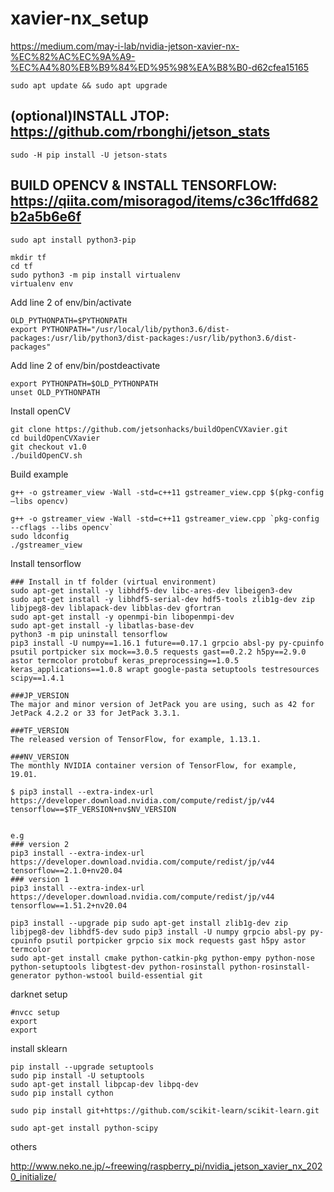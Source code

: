 # xavier-nx_setup

https://medium.com/may-i-lab/nvidia-jetson-xavier-nx-%EC%82%AC%EC%9A%A9-%EC%A4%80%EB%B9%84%ED%95%98%EA%B8%B0-d62cfea15165

```
sudo apt update && sudo apt upgrade
```

## (optional)INSTALL JTOP: https://github.com/rbonghi/jetson_stats

```
sudo -H pip install -U jetson-stats
```

## BUILD OPENCV & INSTALL TENSORFLOW: https://qiita.com/misoragod/items/c36c1ffd682b2a5b6e6f

```
sudo apt install python3-pip

mkdir tf
cd tf
sudo python3 -m pip install virtualenv
virtualenv env
```

Add line 2 of env/bin/activate
```
OLD_PYTHONPATH=$PYTHONPATH
export PYTHONPATH="/usr/local/lib/python3.6/dist-packages:/usr/lib/python3/dist-packages:/usr/lib/python3.6/dist-packages"
```

Add line 2 of env/bin/postdeactivate
```
export PYTHONPATH=$OLD_PYTHONPATH
unset OLD_PYTHONPATH
```

Install openCV
```
git clone https://github.com/jetsonhacks/buildOpenCVXavier.git
cd buildOpenCVXavier
git checkout v1.0
./buildOpenCV.sh
```

Build example
```
g++ -o gstreamer_view -Wall -std=c++11 gstreamer_view.cpp $(pkg-config –libs opencv)

g++ -o gstreamer_view -Wall -std=c++11 gstreamer_view.cpp `pkg-config --cflags --libs opencv`
sudo ldconfig 
./gstreamer_view
```

Install tensorflow
```
### Install in tf folder (virtual environment)
sudo apt-get install -y libhdf5-dev libc-ares-dev libeigen3-dev
sudo apt-get install -y libhdf5-serial-dev hdf5-tools zlib1g-dev zip libjpeg8-dev liblapack-dev libblas-dev gfortran
sudo apt-get install -y openmpi-bin libopenmpi-dev
sudo apt-get install -y libatlas-base-dev
python3 -m pip uninstall tensorflow
pip3 install -U numpy==1.16.1 future==0.17.1 grpcio absl-py py-cpuinfo psutil portpicker six mock==3.0.5 requests gast==0.2.2 h5py==2.9.0 astor termcolor protobuf keras_preprocessing==1.0.5 keras_applications==1.0.8 wrapt google-pasta setuptools testresources scipy==1.4.1

###JP_VERSION
The major and minor version of JetPack you are using, such as 42 for JetPack 4.2.2 or 33 for JetPack 3.3.1.

###TF_VERSION
The released version of TensorFlow, for example, 1.13.1.

###NV_VERSION
The monthly NVIDIA container version of TensorFlow, for example, 19.01.

$ pip3 install --extra-index-url https://developer.download.nvidia.com/compute/redist/jp/v44 tensorflow==$TF_VERSION+nv$NV_VERSION


e.g
### version 2
pip3 install --extra-index-url https://developer.download.nvidia.com/compute/redist/jp/v44 tensorflow==2.1.0+nv20.04
### version 1
pip3 install --extra-index-url https://developer.download.nvidia.com/compute/redist/jp/v44 tensorflow==1.51.2+nv20.04

```

```
pip3 install --upgrade pip sudo apt-get install zlib1g-dev zip libjpeg8-dev libhdf5-dev sudo pip3 install -U numpy grpcio absl-py py-cpuinfo psutil portpicker grpcio six mock requests gast h5py astor termcolor
sudo apt-get install cmake python-catkin-pkg python-empy python-nose python-setuptools libgtest-dev python-rosinstall python-rosinstall-generator python-wstool build-essential git
```

darknet setup
```
#nvcc setup
export
export
```

install sklearn
```
pip install --upgrade setuptools
sudo pip install -U setuptools
sudo apt-get install libpcap-dev libpq-dev
sudo pip install cython

sudo pip install git+https://github.com/scikit-learn/scikit-learn.git
```
```
sudo apt-get install python-scipy
```

others

http://www.neko.ne.jp/~freewing/raspberry_pi/nvidia_jetson_xavier_nx_2020_initialize/
